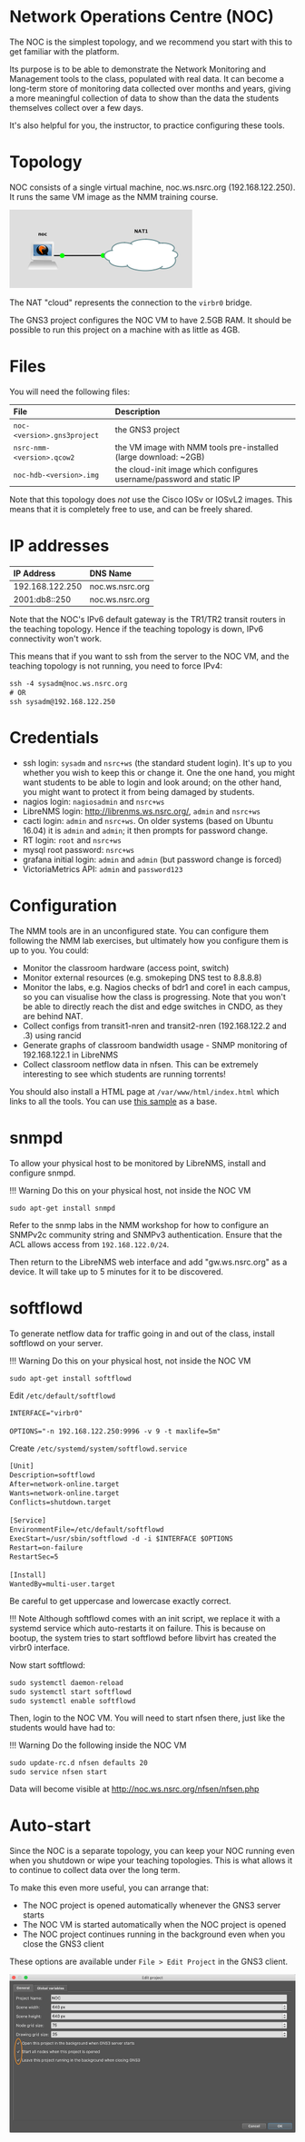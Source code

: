 # Network Operations Centre (NOC)

The NOC is the simplest topology, and we recommend you start with this to get
familiar with the platform.

Its purpose is to be able to demonstrate the Network Monitoring and
Management tools to the class, populated with real data.  It can become a
long-term store of monitoring data collected over months and years, giving a
more meaningful collection of data to show than the data the students
themselves collect over a few days.

It's also helpful for you, the instructor, to practice configuring these
tools.

# Topology

NOC consists of a single virtual machine, noc.ws.nsrc.org (192.168.122.250). 
It runs the same VM image as the NMM training course.

![NOC topology](noc.png)

The NAT "cloud" represents the connection to the `virbr0` bridge.

The GNS3 project configures the NOC VM to have 2.5GB RAM.  It should be
possible to run this project on a machine with as little as 4GB.

# Files

You will need the following files:

File | Description
:--- | :----------
`noc-<version>.gns3project` | the GNS3 project
`nsrc-nmm-<version>.qcow2` | the VM image with NMM tools pre-installed (large download: ~2GB)
`noc-hdb-<version>.img` | the cloud-init image which configures username/password and static IP

Note that this topology does *not* use the Cisco IOSv or IOSvL2 images. 
This means that it is completely free to use, and can be freely
shared.

# IP addresses

IP Address      | DNS Name
:-------------- | :---------------------------
192.168.122.250 | noc.ws.nsrc.org
2001:db8::250   | noc.ws.nsrc.org

Note that the NOC's IPv6 default gateway is the TR1/TR2 transit routers in
the teaching topology.  Hence if the teaching topology is down, IPv6
connectivity won't work.

This means that if you want to ssh from the server to the NOC VM, and the
teaching topology is not running, you need to force IPv4:

```
ssh -4 sysadm@noc.ws.nsrc.org
# OR
ssh sysadm@192.168.122.250
```

# Credentials

* ssh login: `sysadm` and `nsrc+ws` (the standard student login).  It's up to
  you whether you wish to keep this or change it.  One the one hand, you
  might want students to be able to login and look around; on the other
  hand, you might want to protect it from being damaged by students.
* nagios login: `nagiosadmin` and `nsrc+ws`
* LibreNMS login: <http://librenms.ws.nsrc.org/>, `admin` and `nsrc+ws`
* cacti login: `admin` and `nsrc+ws`.  On older systems (based on Ubuntu
  16.04) it is `admin` and `admin`; it then prompts for password change.
* RT login: `root` and `nsrc+ws`
* mysql root password: `nsrc+ws`
* grafana initial login: `admin` and `admin` (but password change is forced)
* VictoriaMetrics API: `admin` and `password123`

# Configuration

The NMM tools are in an unconfigured state.  You can configure them
following the NMM lab exercises, but ultimately how you configure them is up
to you.  You could:

* Monitor the classroom hardware (access point, switch)
* Monitor external resources (e.g. smokeping DNS test to 8.8.8.8)
* Monitor the labs, e.g. Nagios checks of bdr1 and core1 in each campus, so
  you can visualise how the class is progressing.  Note that you won't be
  able to directly reach the dist and edge switches in CNDO, as they are
  behind NAT.
* Collect configs from transit1-nren and transit2-nren (192.168.122.2 and .3)
  using rancid
* Generate graphs of classroom bandwidth usage - SNMP monitoring of
  192.168.122.1 in LibreNMS
* Collect classroom netflow data in nfsen.  This can be extremely interesting
  to see which students are running torrents!

You should also install a HTML page at `/var/www/html/index.html` which links
to all the tools.  You can use [this sample](noc-index.html) as a base.

# snmpd

To allow your physical host to be monitored by LibreNMS, install
and configure snmpd.

!!! Warning
    Do this on your physical host, not inside the NOC VM

```
sudo apt-get install snmpd
```

Refer to the snmp labs in the NMM workshop for how to configure an SNMPv2c
community string and SNMPv3 authentication.  Ensure that the ACL allows
access from `192.168.122.0/24`.

Then return to the LibreNMS web interface and add "gw.ws.nsrc.org" as a
device.  It will take up to 5 minutes for it to be discovered.

# softflowd

To generate netflow data for traffic going in and out of the class, install
softflowd on your server.

!!! Warning
    Do this on your physical host, not inside the NOC VM

```
sudo apt-get install softflowd
```

Edit `/etc/default/softflowd`

```
INTERFACE="virbr0"

OPTIONS="-n 192.168.122.250:9996 -v 9 -t maxlife=5m"
```

Create `/etc/systemd/system/softflowd.service`

```
[Unit]
Description=softflowd
After=network-online.target
Wants=network-online.target
Conflicts=shutdown.target

[Service]
EnvironmentFile=/etc/default/softflowd
ExecStart=/usr/sbin/softflowd -d -i $INTERFACE $OPTIONS
Restart=on-failure
RestartSec=5

[Install]
WantedBy=multi-user.target
```

Be careful to get uppercase and lowercase exactly correct.

!!! Note
    Although softflowd comes with an init script, we replace it
    with a systemd service which auto-restarts it on failure.
    This is because on bootup, the system tries to start softflowd
    before libvirt has created the virbr0 interface.

Now start softflowd:

```
sudo systemctl daemon-reload
sudo systemctl start softflowd
sudo systemctl enable softflowd
```

Then, login to the NOC VM.  You will need to start nfsen there, just like
the students would have had to:

!!! Warning
    Do the following inside the NOC VM

```
sudo update-rc.d nfsen defaults 20
sudo service nfsen start
```

Data will become visible at <http://noc.ws.nsrc.org/nfsen/nfsen.php>

# Auto-start

Since the NOC is a separate topology, you can keep your NOC running even
when you shutdown or wipe your teaching topologies.  This is what allows it
to continue to collect data over the long term.

To make this even more useful, you can arrange that:

* The NOC project is opened automatically whenever the GNS3 server starts
* The NOC VM is started automatically when the NOC project is opened
* The NOC project continues running in the background even when you close
  the GNS3 client

These options are available under `File > Edit Project` in the GNS3 client.

![GNS3 project options](noc-persistence.png)
